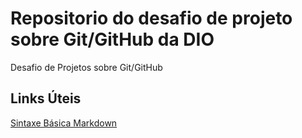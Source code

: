 # Repositorio do desafio de projeto sobre Git/GitHub da DIO
Desafio de Projetos sobre Git/GitHub


## Links Úteis
[Sintaxe Básica Markdown](https://www.markdownguide.org/basic-syntax/)
